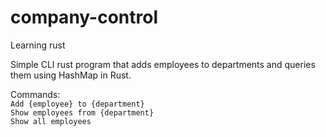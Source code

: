 # company-control
Learning rust

Simple CLI rust program that adds employees to departments and queries them using HashMap in Rust.

Commands: \
    `Add {employee} to {department}` \
    `Show employees from {department}` \
    `Show all employees` 
